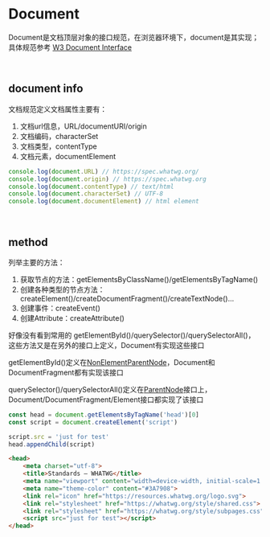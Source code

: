 # Document
Document是文档顶层对象的接口规范，在浏览器环境下，document是其实现；具体规范参考 [W3 Document Interface](https://www.w3.org/TR/2018/WD-dom41-20180201/#interface-document)

<br/>

## document info
文档规范定义文档属性主要有：
1. 文档url信息，URL/documentURI/origin
2. 文档编码，characterSet
3. 文档类型，contentType
4. 文档元素，documentElement

```javascript
console.log(document.URL) // https://spec.whatwg.org/
console.log(document.origin) // https://spec.whatwg.org
console.log(document.contentType) // text/html
console.log(document.characterSet) // UTF-8
console.log(document.documentElement) // html element
```

<br/>

## method
列举主要的方法：
1. 获取节点的方法：getElementsByClassName()/getElementsByTagName()
2. 创建各种类型的节点方法：createElement()/createDocumentFragment()/createTextNode()...
3. 创建事件：createEvent()
4. 创建Attribute：createAttribute()

好像没有看到常用的 getElementById()/querySelector()/querySelectorAll()，这些方法又是在另外的接口上定义，Document有实现这些接口

getElementById()定义在[NonElementParentNode](https://www.w3.org/TR/2018/WD-dom41-20180201/#nonelementparentnode)，Document和DocumentFragment都有实现该接口

querySelector()/querySelectorAll()定义在[ParentNode](https://www.w3.org/TR/2018/WD-dom41-20180201/#interface-parentnode)接口上，Document/DocumentFragment/Element接口都实现了该接口

```javascript
const head = document.getElementsByTagName('head')[0]
const script = document.createElement('script')

script.src = 'just for test'
head.appendChild(script)
```

```html
<head>
    <meta charset="utf-8">
    <title>Standards — WHATWG</title>
    <meta name="viewport" content="width=device-width, initial-scale=1.0">
    <meta name="theme-color" content="#3A7908">
    <link rel="icon" href="https://resources.whatwg.org/logo.svg">
    <link rel="stylesheet" href="https://whatwg.org/style/shared.css">
    <link rel="stylesheet" href="https://whatwg.org/style/subpages.css">
    <script src="just for test"></script>
</head>
```

